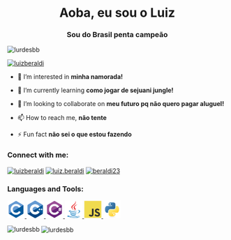 <h1 align="center">Aoba, eu sou o Luiz</h1>
<h3 align="center">Sou do Brasil penta campeão</h3>

<p align="left"> <img src="https://komarev.com/ghpvc/?username=lurdesbb&label=Profile%20views&color=10b40e&style=flat" alt="lurdesbb" /> </p>

<p align="left"> <a href="https://twitter.com/luizberaldi" target="blank"><img src="https://img.shields.io/twitter/follow/luizberaldi?logo=twitter&style=for-the-badge" alt="luizberaldi" /></a> </p>

- 👀 I’m interested in **minha namorada!**

- 🌱 I’m currently learning **como jogar de sejuani jungle!**

- 👯 I’m looking to collaborate on **meu futuro pq não quero pagar aluguel!**

- 📫 How to reach me, **não tente**

- ⚡ Fun fact **não sei o que estou fazendo**

<h3 align="left">Connect with me:</h3>
<p align="left">
<a href="https://twitter.com/luizberaldi" target="blank"><img align="center" src="https://raw.githubusercontent.com/rahuldkjain/github-profile-readme-generator/master/src/images/icons/Social/twitter.svg" alt="luizberaldi" height="30" width="40" /></a>
<a href="https://instagram.com/luiz.beraldi/" target="blank"><img align="center" src="https://raw.githubusercontent.com/rahuldkjain/github-profile-readme-generator/master/src/images/icons/Social/instagram.svg" alt="luiz.beraldi" height="30" width="40" /></a>
<a href="https://discord.gg/beraldi23" target="blank"><img align="center" src="https://raw.githubusercontent.com/rahuldkjain/github-profile-readme-generator/master/src/images/icons/Social/discord.svg" alt="beraldi23" height="30" width="40" /></a>
</p>

<h3 align="left">Languages and Tools:</h3>
<p align="left"> <a href="https://www.cprogramming.com/" target="_blank" rel="noreferrer"> <img src="https://raw.githubusercontent.com/devicons/devicon/master/icons/c/c-original.svg" alt="c" width="40" height="40"/> </a> <a href="https://www.w3schools.com/cpp/" target="_blank" rel="noreferrer"> <img src="https://raw.githubusercontent.com/devicons/devicon/master/icons/cplusplus/cplusplus-original.svg" alt="cplusplus" width="40" height="40"/> </a> <a href="https://www.w3schools.com/cs/" target="_blank" rel="noreferrer"> <img src="https://raw.githubusercontent.com/devicons/devicon/master/icons/csharp/csharp-original.svg" alt="csharp" width="40" height="40"/> </a> <a href="https://www.java.com" target="_blank" rel="noreferrer"> <img src="https://raw.githubusercontent.com/devicons/devicon/master/icons/java/java-original.svg" alt="java" width="40" height="40"/> </a> <a href="https://developer.mozilla.org/en-US/docs/Web/JavaScript" target="_blank" rel="noreferrer"> <img src="https://raw.githubusercontent.com/devicons/devicon/master/icons/javascript/javascript-original.svg" alt="javascript" width="40" height="40"/> </a> <a href="https://www.python.org" target="_blank" rel="noreferrer"> <img src="https://raw.githubusercontent.com/devicons/devicon/master/icons/python/python-original.svg" alt="python" width="40" height="40"/> </a> </p>

<p><img align="left" src="https://github-readme-stats.vercel.app/api/top-langs?username=lurdesbb&show_icons=true&title_color=050505&text_color=030303&bg_color=0a95eb&locale=en&layout=compact" alt="lurdesbb" /></p>

<p>&nbsp;<img align="center" src="https://github-readme-stats.vercel.app/api?username=lurdesbb&show_icons=true&title_color=080808&text_color=000000&bg_color=8b07e4&locale=en" alt="lurdesbb" /></p>
